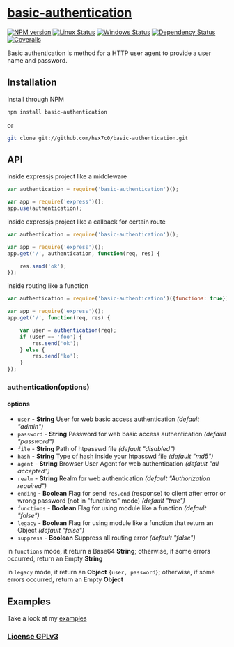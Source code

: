 # [basic-authentication](https://github.com/hex7c0/basic-authentication)

[![NPM version](https://img.shields.io/npm/v/basic-authentication.svg)](https://www.npmjs.com/package/basic-authentication)
[![Linux Status](https://img.shields.io/travis/hex7c0/basic-authentication.svg?label=linux-osx)](https://travis-ci.org/hex7c0/basic-authentication)
[![Windows Status](https://img.shields.io/appveyor/ci/hex7c0/basic-authentication.svg?label=windows)](https://ci.appveyor.com/project/hex7c0/basic-authentication)
[![Dependency Status](https://img.shields.io/david/hex7c0/basic-authentication.svg)](https://david-dm.org/hex7c0/basic-authentication)
[![Coveralls](https://img.shields.io/coveralls/hex7c0/basic-authentication.svg)](https://coveralls.io/r/hex7c0/basic-authentication)

Basic authentication is method for a HTTP user agent to provide a user name and password.

## Installation

Install through NPM

```bash
npm install basic-authentication
```
or
```bash
git clone git://github.com/hex7c0/basic-authentication.git
```

## API

inside expressjs project like a middleware
```js
var authentication = require('basic-authentication')();

var app = require('express')();
app.use(authentication);
```
inside expressjs project like a callback for certain route
```js
var authentication = require('basic-authentication')();

var app = require('express')();
app.get('/', authentication, function(req, res) {

    res.send('ok');
});
```
inside routing like a function
```js
var authentication = require('basic-authentication')({functions: true});

var app = require('express')();
app.get('/', function(req, res) {

    var user = authentication(req);
    if (user == 'foo') {
        res.send('ok');
    } else {
        res.send('ko');
    }
});
```

### authentication(options)

#### options

 - `user` - **String** User for web basic access authentication *(default "admin")*
 - `password` - **String** Password for web basic access authentication *(default "password")*
 - `file` - **String** Path of htpasswd file *(default "disabled")*
 - `hash` - **String** Type of [hash](http://nodejs.org/api/crypto.html#crypto_crypto_createhash_algorithm) inside your htpasswd file *(default "md5")*
 - `agent` - **String** Browser User Agent for web authentication *(default "all accepted")*
 - `realm` - **String** Realm for web authentication *(default "Authorization required")*
 - `ending` - **Boolean** Flag for send `res.end` (response) to client after error or wrong password (not in "functions" mode) *(default "true")*
 - `functions` - **Boolean** Flag for using module like a function *(default "false")*
 - `legacy` - **Boolean** Flag for using module like a function that return an Object *(default "false")*
 - `suppress` - **Boolean** Suppress all routing error *(default "false")*

in `functions` mode, it return a Base64 **String**; otherwise, if some errors occurred, return an Empty **String**

in `legacy` mode, it return an **Object** `{user, password}`; otherwise, if some errors occurred, return an Empty **Object**

## Examples

Take a look at my [examples](examples)

### [License GPLv3](LICENSE)
